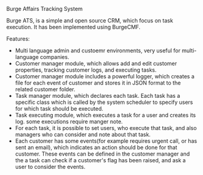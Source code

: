 Burge Affairs Tracking System

Burge ATS, is a simple and open source CRM, which focus on task execution. It has been implemented using BurgeCMF. 

Features:
- Multi language admin and custoemr environments, very useful for multi-language companies.
- Customer manager module, which allows add and edit customer properties, tracking customer logs, and executing tasks.
- Customer manager module includes a powerful logger, which creates a file for each event of customer and stores it in JSON format to the related customer folder. 
- Task manager module, which declares each task. Each task has a specific class which is called by the system scheduler to specify users for which task should be executed.
- Task executing module, which executes a task for a user and creates its log. some executions require manger note.
- For each task, it is possible to set users, who execute that task, and also managers who can consider and note about that task.
- Each customer has some events(for example requires urgent call, or has sent an email), which indicates an action should be done for that customer. These events can be defined in the customer manager and the a task can check if a customer's flag has been raised, and ask a user to consider the events.